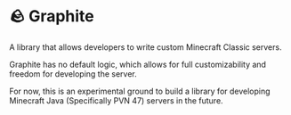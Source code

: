 ﻿# 🪨 Graphite
A library that allows developers to write custom Minecraft Classic servers.

Graphite has no default logic, which allows for full customizability and freedom for developing the server.

For now, this is an experimental ground to build a library for developing Minecraft Java (Specifically PVN 47) servers in the future.